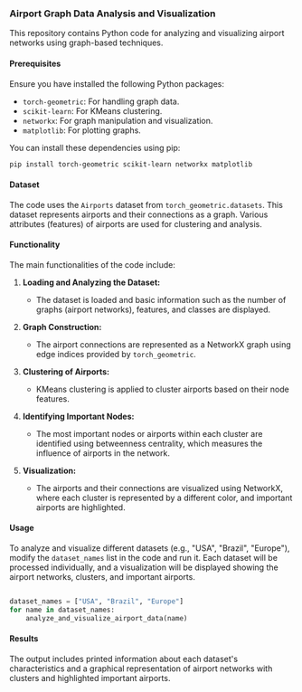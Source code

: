 ### Airport Graph Data Analysis and Visualization

This repository contains Python code for analyzing and visualizing airport networks using graph-based techniques.

#### Prerequisites

Ensure you have installed the following Python packages:

- `torch-geometric`: For handling graph data.
- `scikit-learn`: For KMeans clustering.
- `networkx`: For graph manipulation and visualization.
- `matplotlib`: For plotting graphs.

You can install these dependencies using pip:

```bash
pip install torch-geometric scikit-learn networkx matplotlib
```

#### Dataset

The code uses the `Airports` dataset from `torch_geometric.datasets`. This dataset represents airports and their connections as a graph. Various attributes (features) of airports are used for clustering and analysis.

#### Functionality

The main functionalities of the code include:

1. **Loading and Analyzing the Dataset:**
   - The dataset is loaded and basic information such as the number of graphs (airport networks), features, and classes are displayed.

2. **Graph Construction:**
   - The airport connections are represented as a NetworkX graph using edge indices provided by `torch_geometric`.

3. **Clustering of Airports:**
   - KMeans clustering is applied to cluster airports based on their node features.

4. **Identifying Important Nodes:**
   - The most important nodes or airports within each cluster are identified using betweenness centrality, which measures the influence of airports in the network.

5. **Visualization:**
   - The airports and their connections are visualized using NetworkX, where each cluster is represented by a different color, and important airports are highlighted.

#### Usage

To analyze and visualize different datasets (e.g., "USA", "Brazil", "Europe"), modify the `dataset_names` list in the code and run it. Each dataset will be processed individually, and a visualization will be displayed showing the airport networks, clusters, and important airports.

```python

dataset_names = ["USA", "Brazil", "Europe"]
for name in dataset_names:
    analyze_and_visualize_airport_data(name)
```

#### Results

The output includes printed information about each dataset's characteristics and a graphical representation of airport networks with clusters and highlighted important airports.

